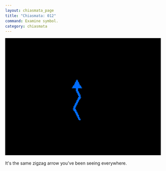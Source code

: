 ```yaml
---
layout: chiasmata_page
title: "Chiasmata: 012"
command: Examine symbol.
category: chiasmata
---
```


![012](/chiasmata/images/narrative/012.gif)

It's the same zigzag arrow you've been seeing everywhere.